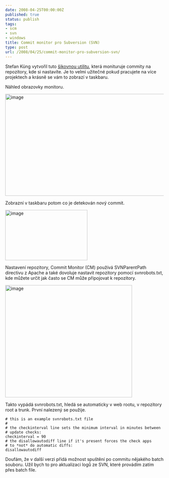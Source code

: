 ```yaml
---
date: 2008-04-25T00:00:00Z
published: true
status: publish
tags:
- scm
- svn
- windows
title: Commit monitor pro Subversion (SVN)
type: post
url: /2008/04/25/commit-monitor-pro-subversion-svn/
---
```


<p>Stefan K&#252;ng vytvořil tuto <a href="http://code.google.com/p/commitmonitor/">&#353;ikovnou utilitu</a>, kter&#225; monituruje commity na repozitory, kde si nastav&#237;te. Je to velmi užitečn&#233; pokud pracujete na v&#237;ce projektech a kr&#225;sně se v&#225;m to zobraz&#237; v taskbaru. </p>  <p>N&#225;hled obrazovky monitoru. </p>  <p><a href="http://blog.prskavec.net/wp-content/uploads/2008/04/image12.png"><img style="border-top-width: 0px; border-left-width: 0px; border-bottom-width: 0px; border-right-width: 0px" height="324" alt="image" src="http://blog.prskavec.net/wp-content/uploads/2008/04/image-thumb5.png" width="561" border="0" /></a> </p>  <p> Zobrazn&#237; v taskbaru potom co je detekov&#225;n nov&#253; commit.</p>  <p><a href="http://blog.prskavec.net/wp-content/uploads/2008/04/image13.png"><img style="border-top-width: 0px; border-left-width: 0px; border-bottom-width: 0px; border-right-width: 0px" height="160" alt="image" src="http://blog.prskavec.net/wp-content/uploads/2008/04/image-thumb6.png" width="261" border="0" /></a> </p>  <p>Nastaven&#237; repozitory, Commit Monitor (CM) použ&#237;v&#225; SVNParentPath directivu z Apache a tak&#233; dovoluje nastavit repozitory pomoc&#237; svnrobots.txt, kde můžete určit jak často se CM může připojovat k repozitory.</p>  <p><a href="http://blog.prskavec.net/wp-content/uploads/2008/04/image14.png"><img style="border-top-width: 0px; border-left-width: 0px; border-bottom-width: 0px; border-right-width: 0px" height="357" alt="image" src="http://blog.prskavec.net/wp-content/uploads/2008/04/image-thumb7.png" width="403" border="0" /></a> </p>  <p>Takto vyp&#225;d&#225; svnrobots.txt, hled&#225; se automaticky v web rootu, v repozitory root a trunk. Prvn&#237; nalezen&#253; se použije.</p>  <p><code># this is an example svnrobots.txt file     <br />#      <br /># the checkinterval line sets the minimum interval in minutes between      <br /># update checks:      <br />checkinterval = 90      <br /># the disallowautodiff line if it's present forces the check apps      <br /># to *not* do automatic diffs:      <br />disallowautodiff</code></p>  <p>Douf&#225;m, že v dal&#353;&#237; verzi přid&#225; možnost spu&#353;těn&#237; po commitu nějak&#233;ho batch souboru. Užil bych to pro aktualizaci logů ze SVN, kter&#233; prov&#225;d&#237;m zat&#237;m přes batch file.</p>
